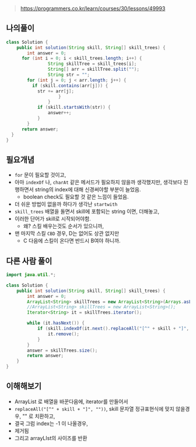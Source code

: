> 
>
> https://programmers.co.kr/learn/courses/30/lessons/49993

## 나의풀이

```java
class Solution {
    public int solution(String skill, String[] skill_trees) {
        int answer = 0;
      for (int i = 0; i < skill_trees.length; i++) {
				String skillTree = skill_trees[i];
				String[] arr = skillTree.split("");
				String str = "";
        for (int j = 0; j < arr.length; j++) {
          if (skill.contains(arr[j])) {
            str += arr[j];
					}
				}
			if (skill.startsWith(str)) {
				answer++;
			}
		}
      return answer;
  }
}
```



## 필요개념

- `for` 문이 필요할 것이고,
- 아마 `indexOf` 나, `charAt` 같은 메서드가 필요하지 않을까 생각했지만, 생각보다 진행하면서 string의 index에 대해 신경써야할 부분이 늘었음.
  - boolean check도 필요할 것 같은 느낌이 들었음.
- 더 쉬운 방법이 없을까 하다가 생각난 `startwith` 
- `skill_trees` 배열을 돌면서 skill에 포함되는 string 이면, 더해놓고,
- 이러한 단어가 skill로 시작되어야함. 
  - 왜? 스킬 배우는것도 순서가 있으니까,
- 맨 마지막 스킬 `CBD` 경우, D는 없어도 상관 없지만
  - C 다음에 스킬이 온다면 반드시 B여야 하니까.



## 다른 사람 풀이

```java
import java.util.*;

class Solution {
    public int solution(String skill, String[] skill_trees) {
        int answer = 0;
        ArrayList<String> skillTrees = new ArrayList<String>(Arrays.asList(skill_trees));
        //ArrayList<String> skillTrees = new ArrayList<String>();
        Iterator<String> it = skillTrees.iterator();

        while (it.hasNext()) {
            if (skill.indexOf(it.next().replaceAll("[^" + skill + "]", "")) != 0) {
                it.remove();
            }
        }
        answer = skillTrees.size();
        return answer;
    }
}
```



## 이해해보기

- ArrayList 로 배열을 바꾼다음에, iterator를 만들어서
- `replaceAll("[^" + skill + "]", ""))`, skill 문자열 정규표현식에 맞지 않을경우, "" 로 치환하고, 
- 결국 그럼 index는 -1 이 나올경우, 
- 제거됨
- 그리고 arrayLIst의 사이즈를 반환

